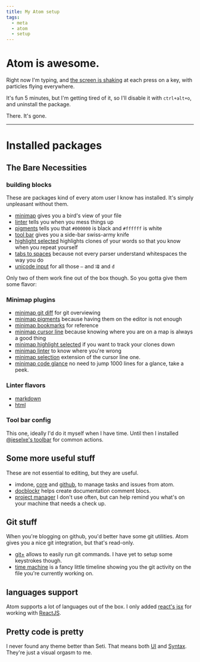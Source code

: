 ```yaml
---
title: My Atom setup
tags:
  - meta
  - atom
  - setup
---
```

# Atom is awesome.

Right now I'm typing, and [the screen is shaking](https://atom.io/packages/activate-power-mode) at each press on a key, with particles flying everywhere.

It's fun 5 minutes, but I'm getting tired of it, so I'll disable it with `ctrl+alt+o`, and uninstall the package.

There. It's gone.

---

# Installed packages

## The Bare Necessities

### building blocks
These are packages kind of every atom user I know has installed. It's simply unpleasant without them.

-   [minimap](https://atom.io/packages/minimap) gives you a bird's view of your file
-   [linter](https://atom.io/packages/linter) tells you when you mess things up
-   [pigments](https://atom.io/packages/pigments) tells you that `#000000` is black and `#ffffff` is white
-   [tool bar](https://atom.io/packages/tool-bar) gives you a side-bar swiss-army knife
-   [highlight selected](https://atom.io/packages/highlight-selected) highlights clones of your words so that you know when you repeat yourself
-   [tabs to spaces](https://atom.io/packages/tabs-to-spaces) because not every parser understand whitespaces the way you do
-   [unicode input](https://atom.io/packages/unicode-input) for all those `―` and `㙔` and `đ`

Only two of them work fine out of the box though. So you gotta give them some flavor:

### Minimap plugins

-   [minimap git diff](https://atom.io/packages/minimap-git-diff) for git overviewing
-   [minimap pigments](https://atom.io/packages/minimap-pigments) because having them on the editor is not enough
-   [minimap bookmarks](https://atom.io/packages/minimap-bookmarks) for reference
-   [minimap cursor line](https://atom.io/packages/minimap-cursorline) because knowing where you are on a map is always a good thing
-   [minimap highlight selected](https://atom.io/packages/minimap-highlight-selected) if you want to track your clones down
-   [minimap linter](https://atom.io/packages/minimap-linter) to know where you're wrong
-   [minimap selection](https://atom.io/packages/minimap-selection) extension of the cursor line one.
-   [minimap code glance](https://atom.io/packages/minimap-codeglance) no need to jump 1000 lines for a glance, take a peek.

### Linter flavors

-   [markdown](https://atom.io/packages/linter-markdown)
-   [html](https://atom.io/packages/linter-htmlhint)

### Tool bar config

This one, ideally I'd do it myself when I have time. Until then I installed [@jeselxe's toolbar](https://atom.io/packages/tool-bar-atom) for common actions.

## Some more useful stuff

These are not essential to editing, but they are useful.
-   imdone, [core](https://atom.io/packages/imdone-atom) and [github](https://atom.io/packages/imdone-atom-github), to manage tasks and issues from atom.
-   [docblockr](https://atom.io/packages/docblockr) helps create documentation comment blocs.
-   [project manager](https://atom.io/packages/project-manager) I don't use often, but can help remind you what's on your machine that needs a check up.

## Git stuff

When you're blogging on github, you'd better have some git utilities. Atom gives you a nice git integration, but that's read-only.

-   [git+](https://atom.io/packages/git-plus) allows to easily run git commands. I have yet to setup some keystrokes though.
-   [time machine](https://atom.io/packages/git-time-machine) is a fancy little timeline showing you the git activity on the file you're currently working on.

## languages support

Atom supports a lot of languages out of the box. I only added [react's jsx](https://atom.io/packages/react) for working with [ReactJS](https://facebook.github.io/react/).

## Pretty code is pretty

I never found any theme better than Seti. That means both [UI](https://atom.io/themes/seti-ui) and [Syntax](https://atom.io/themes/seti-syntax). They're just a visual orgasm to me.
